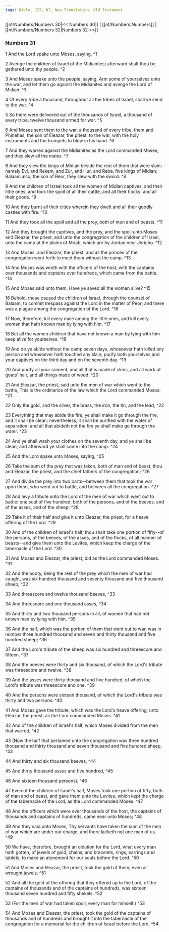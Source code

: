 ```yaml
---
tags: Bible, JST, NT, New_Translation, Old_Testament
---
```


[[nt/Numbers/Numbers 30|<< Numbers 30]] | [[nt/Numbers|Numbers]] | [[nt/Numbers/Numbers 32|Numbers 32 >>]]

### Numbers 31

1 And the Lord spake unto Moses, saying,  ^1

2 Avenge the children of Israel of the Midianites; afterward shalt thou be gathered unto thy people.  ^2

3 And Moses spake unto the people, saying, Arm some of yourselves unto the war, and let them go against the Midianites and avenge the Lord of Midian.  ^3

4 Of every tribe a thousand, throughout all the tribes of Israel, shall ye send to the war.  ^4

5 So there were delivered out of the thousands of Israel, a thousand of every tribe, twelve thousand armed for war.  ^5

6 And Moses sent them to the war, a thousand of every tribe, them and Phinehas, the son of Eleazar, the priest, to the war, with the holy instruments and the trumpets to blow in his hand.  ^6

7 And they warred against the Midianites as the Lord commanded Moses; and they slew all the males.  ^7

8 And they slew the kings of Midian beside the rest of them that were slain; namely Evi, and Rekem, and Zur, and Hur, and Reba, five kings of Midian; Balaam also, the son of Beor, they slew with the sword.  ^8

9 And the children of Israel took all the women of Midian captives, and their little ones, and took the spoil of all their cattle, and all their flocks, and all their goods.  ^9

10 And they burnt all their cities wherein they dwelt and all their goodly castles with fire.  ^10

11 And they took all the spoil and all the prey, both of men and of beasts.  ^11

12 And they brought the captives, and the prey, and the spoil unto Moses and Eleazar, the priest, and unto the congregation of the children of Israel, unto the camp at the plains of Moab, which are by Jordan near Jericho.  ^12

13 And Moses, and Eleazar, the priest, and all the princes of the congregation went forth to meet them without the camp.  ^13

14 And Moses was wroth with the officers of the host, with the captains over thousands and captains over hundreds, which came from the battle.  ^14

15 And Moses said unto them, Have ye saved all the women alive?  ^15

16 Behold, these caused the children of Israel, through the counsel of Balaam, to commit trespass against the Lord in the matter of Peor; and there was a plague among the congregation of the Lord.  ^16

17 Now, therefore, kill every male among the little ones, and kill every woman that hath known man by lying with him.  ^17

18 But all the women children that have not known a man by lying with him keep alive for yourselves.  ^18

19 And do ye abide without the camp seven days, whosoever hath killed any person and whosoever hath touched any slain; purify both yourselves and your captives on the third day and on the seventh day.  ^19

20 And purify all your raiment, and all that is made of skins, and all work of goats\' hair, and all things made of wood.  ^20

21 And Eleazar, the priest, said unto the men of war which went to the battle, This is the ordinance of the law which the Lord commanded Moses:  ^21

22 Only the gold, and the silver, the brass, the iron, the tin, and the lead,  ^22

23 Everything that may abide the fire, ye shall make it go through the fire, and it shall be clean; nevertheless, it shall be purified with the water of separation; and all that abideth not the fire ye shall make go through the water.  ^23

24 And ye shall wash your clothes on the seventh day, and ye shall be clean; and afterward ye shall come into the camp.  ^24

25 And the Lord spake unto Moses, saying,  ^25

26 Take the sum of the prey that was taken, both of man and of beast, thou and Eleazar, the priest, and the chief fathers of the congregation;  ^26

27 And divide the prey into two parts\--between them that took the war upon them, who went out to battle, and between all the congregation.  ^27

28 And levy a tribute unto the Lord of the men of war which went out to battle: one soul of five hundred, both of the persons, and of the beeves, and of the asses, and of the sheep;  ^28

29 Take it of their half and give it unto Eleazar, the priest, for a heave offering of the Lord.  ^29

30 And of the children of Israel\'s half, thou shalt take one portion of fifty\--of the persons, of the beeves, of the asses, and of the flocks, of all manner of beasts\--and give them unto the Levites, which keep the charge of the tabernacle of the Lord.  ^30

31 And Moses and Eleazar, the priest, did as the Lord commanded Moses.  ^31

32 And the booty, being the rest of the prey which the men of war had caught, was six hundred thousand and seventy thousand and five thousand sheep,  ^32

33 And threescore and twelve thousand beeves,  ^33

34 And threescore and one thousand asses,  ^34

35 And thirty and two thousand persons in all, of women that had not known man by lying with him.  ^35

36 And the half, which was the portion of them that went out to war, was in number three hundred thousand and seven and thirty thousand and five hundred sheep;  ^36

37 And the Lord\'s tribute of the sheep was six hundred and threescore and fifteen.  ^37

38 And the beeves were thirty and six thousand, of which the Lord\'s tribute was threescore and twelve.  ^38

39 And the asses were thirty thousand and five hundred, of which the Lord\'s tribute was threescore and one.  ^39

40 And the persons were sixteen thousand, of which the Lord\'s tribute was thirty and two persons.  ^40

41 And Moses gave the tribute, which was the Lord\'s heave offering, unto Eleazar, the priest, as the Lord commanded Moses.  ^41

42 And of the children of Israel\'s half, which Moses divided from the men that warred,  ^42

43 (Now the half that pertained unto the congregation was three hundred thousand and thirty thousand and seven thousand and five hundred sheep,  ^43

44 And thirty and six thousand beeves,  ^44

45 And thirty thousand asses and five hundred,  ^45

46 And sixteen thousand persons),  ^46

47 Even of the children of Israel\'s half, Moses took one portion of fifty, both of man and of beast, and gave them unto the Levites, which kept the charge of the tabernacle of the Lord, as the Lord commanded Moses.  ^47

48 And the officers which were over thousands of the host, the captains of thousands and captains of hundreds, came near unto Moses;  ^48

49 And they said unto Moses, Thy servants have taken the sum of the men of war which are under our charge, and there lacketh not one man of us.  ^49

50 We have, therefore, brought an oblation for the Lord, what every man hath gotten, of jewels of gold, chains, and bracelets, rings, earrings and tablets, to make an atonement for our souls before the Lord.  ^50

51 And Moses and Eleazar, the priest, took the gold of them, even all wrought jewels.  ^51

52 And all the gold of the offering that they offered up to the Lord, of the captains of thousands and of the captains of hundreds, was sixteen thousand seven hundred and fifty shekels.  ^52

53 (For the men of war had taken spoil, every man for himself.)  ^53

54 And Moses and Eleazar, the priest, took the gold of the captains of thousands and of hundreds and brought it into the tabernacle of the congregation for a memorial for the children of Israel before the Lord.  ^54

 
